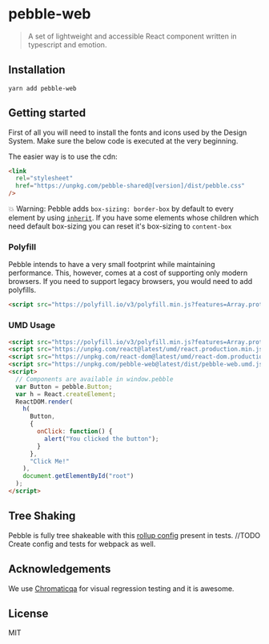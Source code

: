 # pebble-web

> A set of lightweight and accessible React component written in typescript and emotion.

## Installation

```
yarn add pebble-web
```

## Getting started

First of all you will need to install the fonts and icons used by the Design System.
Make sure the below code is executed at the very beginning.

The easier way is to use the cdn:

```html
<link
  rel="stylesheet"
  href="https://unpkg.com/pebble-shared@[version]/dist/pebble.css"
/>
```

:boom: Warning: Pebble adds `box-sizing: border-box` by default to every element by using [`inherit`](https://css-tricks.com/inheriting-box-sizing-probably-slightly-better-best-practice/).
If you have some elements whose children which need default box-sizing you can reset it's box-sizing to `content-box`

### Polyfill

Pebble intends to have a very small footprint while maintaining performance.
This, however, comes at a cost of supporting only modern browsers. If you need to support legacy browsers, you would need to add polyfills.

```html
<script src="https://polyfill.io/v3/polyfill.min.js?features=Array.prototype.find,Array.prototype.findIndex,IntersectionObserver,Intl.~locale.en,Object.entries,default"></script>
```

### UMD Usage

```html
<script src="https://polyfill.io/v3/polyfill.min.js?features=Array.prototype.find,Array.prototype.findIndex,IntersectionObserver,Intl.~locale.en,Object.entries,default"></script>
<script src="https://unpkg.com/react@latest/umd/react.production.min.js"></script>
<script src="https://unpkg.com/react-dom@latest/umd/react-dom.production.min.js"></script>
<script src="https://unpkg.com/pebble-web@latest/dist/pebble-web.umd.js"></script>
<script>
  // Components are available in window.pebble
  var Button = pebble.Button;
  var h = React.createElement;
  ReactDOM.render(
    h(
      Button,
      {
        onClick: function() {
          alert("You clicked the button");
        }
      },
      "Click Me!"
    ),
    document.getElementById("root")
  );
</script>
```

## Tree Shaking

Pebble is fully tree shakeable with this [rollup config](/tests/build/treeShaking.test.js) present in tests.
//TODO Create config and tests for webpack as well.

## Acknowledgements

We use [Chromaticqa](https://www.chromaticqa.com/) for visual regression testing and it is awesome.

## License

MIT
